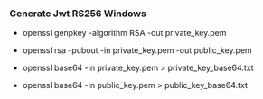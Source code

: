 ### Generate Jwt RS256 Windows
- openssl genpkey -algorithm RSA -out private_key.pem
- openssl rsa -pubout -in private_key.pem -out public_key.pem

- openssl base64 -in private_key.pem > private_key_base64.txt
- openssl base64 -in public_key.pem > public_key_base64.txt
